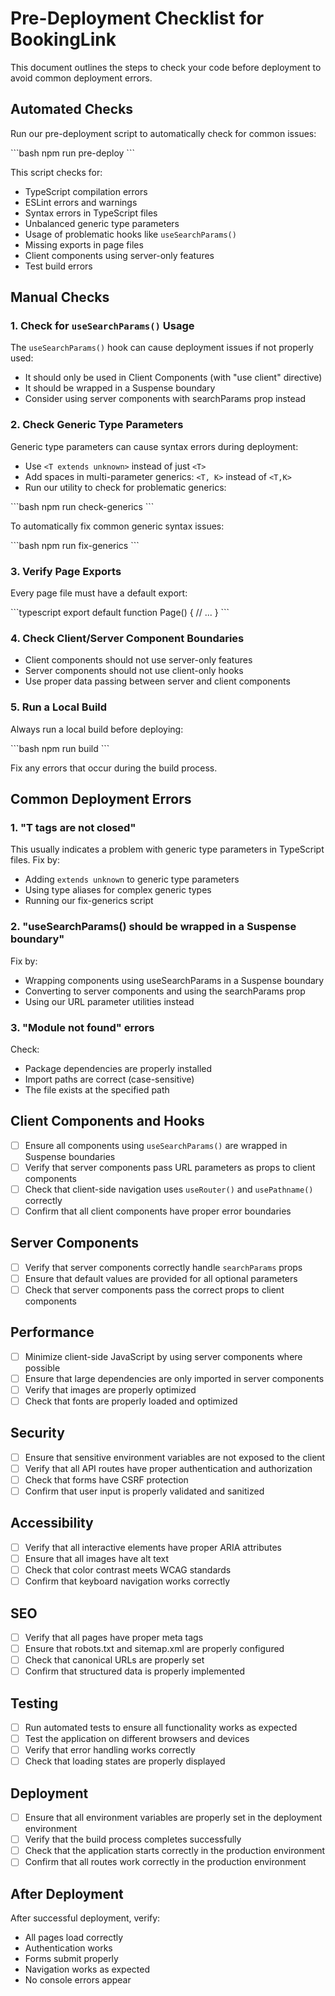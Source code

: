 # Pre-Deployment Checklist for BookingLink

This document outlines the steps to check your code before deployment to avoid common deployment errors.

## Automated Checks

Run our pre-deployment script to automatically check for common issues:

\`\`\`bash
npm run pre-deploy
\`\`\`

This script checks for:
- TypeScript compilation errors
- ESLint errors and warnings
- Syntax errors in TypeScript files
- Unbalanced generic type parameters
- Usage of problematic hooks like `useSearchParams()`
- Missing exports in page files
- Client components using server-only features
- Test build errors

## Manual Checks

### 1. Check for `useSearchParams()` Usage

The `useSearchParams()` hook can cause deployment issues if not properly used:

- It should only be used in Client Components (with "use client" directive)
- It should be wrapped in a Suspense boundary
- Consider using server components with searchParams prop instead

### 2. Check Generic Type Parameters

Generic type parameters can cause syntax errors during deployment:

- Use `<T extends unknown>` instead of just `<T>`
- Add spaces in multi-parameter generics: `<T, K>` instead of `<T,K>`
- Run our utility to check for problematic generics:

\`\`\`bash
npm run check-generics
\`\`\`

To automatically fix common generic syntax issues:

\`\`\`bash
npm run fix-generics
\`\`\`

### 3. Verify Page Exports

Every page file must have a default export:

\`\`\`typescript
export default function Page() {
  // ...
}
\`\`\`

### 4. Check Client/Server Component Boundaries

- Client components should not use server-only features
- Server components should not use client-only hooks
- Use proper data passing between server and client components

### 5. Run a Local Build

Always run a local build before deploying:

\`\`\`bash
npm run build
\`\`\`

Fix any errors that occur during the build process.

## Common Deployment Errors

### 1. "T tags are not closed"

This usually indicates a problem with generic type parameters in TypeScript files. Fix by:
- Adding `extends unknown` to generic type parameters
- Using type aliases for complex generic types
- Running our fix-generics script

### 2. "useSearchParams() should be wrapped in a Suspense boundary"

Fix by:
- Wrapping components using useSearchParams in a Suspense boundary
- Converting to server components and using the searchParams prop
- Using our URL parameter utilities instead

### 3. "Module not found" errors

Check:
- Package dependencies are properly installed
- Import paths are correct (case-sensitive)
- The file exists at the specified path

## Client Components and Hooks

- [ ] Ensure all components using `useSearchParams()` are wrapped in Suspense boundaries
- [ ] Verify that server components pass URL parameters as props to client components
- [ ] Check that client-side navigation uses `useRouter()` and `usePathname()` correctly
- [ ] Confirm that all client components have proper error boundaries

## Server Components

- [ ] Verify that server components correctly handle `searchParams` props
- [ ] Ensure that default values are provided for all optional parameters
- [ ] Check that server components pass the correct props to client components

## Performance

- [ ] Minimize client-side JavaScript by using server components where possible
- [ ] Ensure that large dependencies are only imported in server components
- [ ] Verify that images are properly optimized
- [ ] Check that fonts are properly loaded and optimized

## Security

- [ ] Ensure that sensitive environment variables are not exposed to the client
- [ ] Verify that all API routes have proper authentication and authorization
- [ ] Check that forms have CSRF protection
- [ ] Confirm that user input is properly validated and sanitized

## Accessibility

- [ ] Verify that all interactive elements have proper ARIA attributes
- [ ] Ensure that all images have alt text
- [ ] Check that color contrast meets WCAG standards
- [ ] Confirm that keyboard navigation works correctly

## SEO

- [ ] Verify that all pages have proper meta tags
- [ ] Ensure that robots.txt and sitemap.xml are properly configured
- [ ] Check that canonical URLs are properly set
- [ ] Confirm that structured data is properly implemented

## Testing

- [ ] Run automated tests to ensure all functionality works as expected
- [ ] Test the application on different browsers and devices
- [ ] Verify that error handling works correctly
- [ ] Check that loading states are properly displayed

## Deployment

- [ ] Ensure that all environment variables are properly set in the deployment environment
- [ ] Verify that the build process completes successfully
- [ ] Check that the application starts correctly in the production environment
- [ ] Confirm that all routes work correctly in the production environment

## After Deployment

After successful deployment, verify:
- All pages load correctly
- Authentication works
- Forms submit properly
- Navigation works as expected
- No console errors appear
